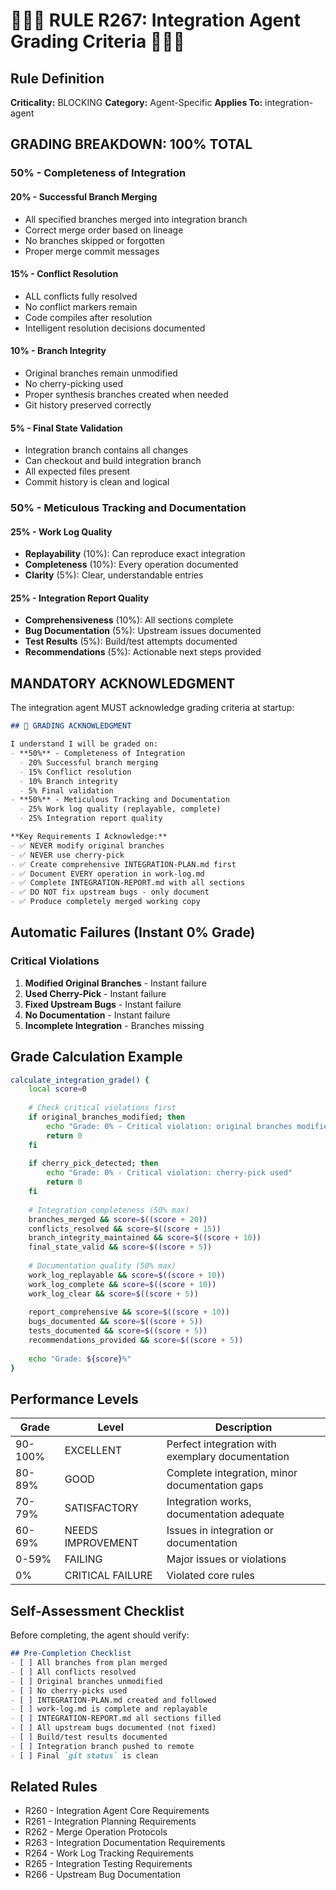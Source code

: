 # 🚨🚨🚨 RULE R267: Integration Agent Grading Criteria 🚨🚨🚨

## Rule Definition
**Criticality:** BLOCKING
**Category:** Agent-Specific
**Applies To:** integration-agent

## GRADING BREAKDOWN: 100% TOTAL

### 50% - Completeness of Integration

#### 20% - Successful Branch Merging
- All specified branches merged into integration branch
- Correct merge order based on lineage
- No branches skipped or forgotten
- Proper merge commit messages

#### 15% - Conflict Resolution
- ALL conflicts fully resolved
- No conflict markers remain
- Code compiles after resolution
- Intelligent resolution decisions documented

#### 10% - Branch Integrity
- Original branches remain unmodified
- No cherry-picking used
- Proper synthesis branches created when needed
- Git history preserved correctly

#### 5% - Final State Validation
- Integration branch contains all changes
- Can checkout and build integration branch
- All expected files present
- Commit history is clean and logical

### 50% - Meticulous Tracking and Documentation

#### 25% - Work Log Quality
- **Replayability** (10%): Can reproduce exact integration
- **Completeness** (10%): Every operation documented
- **Clarity** (5%): Clear, understandable entries

#### 25% - Integration Report Quality
- **Comprehensiveness** (10%): All sections complete
- **Bug Documentation** (5%): Upstream issues documented
- **Test Results** (5%): Build/test attempts documented
- **Recommendations** (5%): Actionable next steps provided

## MANDATORY ACKNOWLEDGMENT

The integration agent MUST acknowledge grading criteria at startup:

```markdown
## 🎯 GRADING ACKNOWLEDGMENT

I understand I will be graded on:
- **50%** - Completeness of Integration
  - 20% Successful branch merging
  - 15% Conflict resolution
  - 10% Branch integrity
  - 5% Final validation
- **50%** - Meticulous Tracking and Documentation
  - 25% Work log quality (replayable, complete)
  - 25% Integration report quality

**Key Requirements I Acknowledge:**
- ✅ NEVER modify original branches
- ✅ NEVER use cherry-pick
- ✅ Create comprehensive INTEGRATION-PLAN.md first
- ✅ Document EVERY operation in work-log.md
- ✅ Complete INTEGRATION-REPORT.md with all sections
- ✅ DO NOT fix upstream bugs - only document
- ✅ Produce completely merged working copy
```

## Automatic Failures (Instant 0% Grade)

### Critical Violations
1. **Modified Original Branches** - Instant failure
2. **Used Cherry-Pick** - Instant failure
3. **Fixed Upstream Bugs** - Instant failure
4. **No Documentation** - Instant failure
5. **Incomplete Integration** - Branches missing

## Grade Calculation Example

```bash
calculate_integration_grade() {
    local score=0
    
    # Check critical violations first
    if original_branches_modified; then
        echo "Grade: 0% - Critical violation: original branches modified"
        return 0
    fi
    
    if cherry_pick_detected; then
        echo "Grade: 0% - Critical violation: cherry-pick used"
        return 0
    fi
    
    # Integration completeness (50% max)
    branches_merged && score=$((score + 20))
    conflicts_resolved && score=$((score + 15))
    branch_integrity_maintained && score=$((score + 10))
    final_state_valid && score=$((score + 5))
    
    # Documentation quality (50% max)
    work_log_replayable && score=$((score + 10))
    work_log_complete && score=$((score + 10))
    work_log_clear && score=$((score + 5))
    
    report_comprehensive && score=$((score + 10))
    bugs_documented && score=$((score + 5))
    tests_documented && score=$((score + 5))
    recommendations_provided && score=$((score + 5))
    
    echo "Grade: ${score}%"
}
```

## Performance Levels

| Grade | Level | Description |
|-------|-------|-------------|
| 90-100% | EXCELLENT | Perfect integration with exemplary documentation |
| 80-89% | GOOD | Complete integration, minor documentation gaps |
| 70-79% | SATISFACTORY | Integration works, documentation adequate |
| 60-69% | NEEDS IMPROVEMENT | Issues in integration or documentation |
| 0-59% | FAILING | Major issues or violations |
| 0% | CRITICAL FAILURE | Violated core rules |

## Self-Assessment Checklist

Before completing, the agent should verify:

```markdown
## Pre-Completion Checklist
- [ ] All branches from plan merged
- [ ] All conflicts resolved
- [ ] Original branches unmodified
- [ ] No cherry-picks used
- [ ] INTEGRATION-PLAN.md created and followed
- [ ] work-log.md is complete and replayable
- [ ] INTEGRATION-REPORT.md all sections filled
- [ ] All upstream bugs documented (not fixed)
- [ ] Build/test results documented
- [ ] Integration branch pushed to remote
- [ ] Final `git status` is clean
```

## Related Rules
- R260 - Integration Agent Core Requirements
- R261 - Integration Planning Requirements
- R262 - Merge Operation Protocols
- R263 - Integration Documentation Requirements
- R264 - Work Log Tracking Requirements
- R265 - Integration Testing Requirements
- R266 - Upstream Bug Documentation